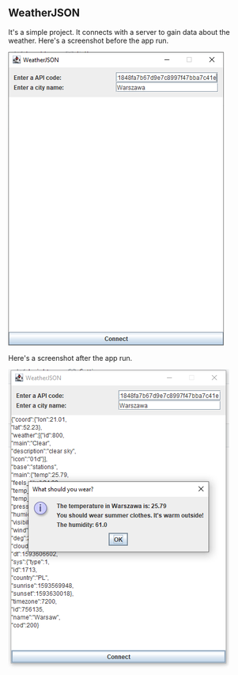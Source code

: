 ## WeatherJSON ##

It's a simple project. It connects with a server to gain data about the weather.
Here's a screenshot before the app run.



![Before using](/img/file.PNG)

Here's a screenshot after the app run.

![After using](/img/file2.PNG)


